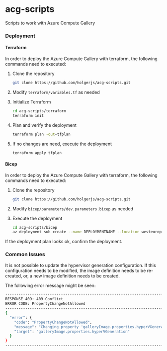 # acg-scripts
Scripts to work with Azure Compute Gallery

### Deployment

#### Terraform

In order to deploy the Azure Compute Gallery with terraform, the following commands need to executed:

1. Clone the repository

    ```bash
    git clone https://github.com/holgerjs/acg-scripts.git
    ```

2. Modify `terraform/variables.tf` as needed
3. Initialize Terraform
    
    ```bash
    cd acg-scripts/terraform
    terraform init
    ```
    
4. Plan and verify the deployment
    
    ```bash
    terraform plan -out=tfplan
    ```

5. If no changes are need, execute the deployment

    ```bash
    terraform apply tfplan
    ```

#### Bicep

In order to deploy the Azure Compute Gallery with terraform, the following commands need to executed:

1. Clone the repository

    ```bash
    git clone https://github.com/holgerjs/acg-scripts.git
    ```

2. Modify `bicep/parameters/dev.parameters.bicep` as needed
3. Execute the deployment
    
    ```bash
    cd acg-scripts/bicep
    az deployment sub create --name DEPLOYMENTNAME --location westeurope --template-file parameters/dev.parameters.bicep --confirm-with-what-if
    ```

  If the deployment plan looks ok, confirm the deployment.

### Common Issues

It is not possible to update the hypervisor generation configuration. If this configuration needs to be modified, the image definition needs to be re-created, or, a new image definition needs to be created.

The following error message might be seen:

```bash
--------------------------------------------------------------------------------
RESPONSE 409: 409 Conflict
ERROR CODE: PropertyChangeNotAllowed
--------------------------------------------------------------------------------
{
  "error": {
    "code": "PropertyChangeNotAllowed",
    "message": "Changing property 'galleryImage.properties.hyperVGeneration' is not allowed.",
    "target": "galleryImage.properties.hyperVGeneration"
  }
}
--------------------------------------------------------------------------------
```
